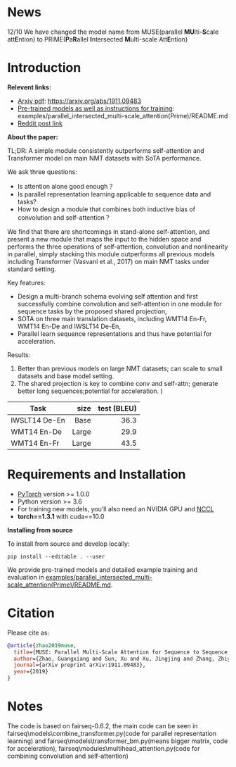 # News

12/10 We have changed the model name from MUSE(parallel **MU**lti-**S**cale att**E**ntion) to PRIME(**P**a**R**allel **I**ntersected **M**ulti-scale Att**E**ntion)

# Introduction


**Relevent links:**
 - [Arxiv pdf](https://arxiv.org/abs/1911.09483): https://arxiv.org/abs/1911.09483
 - [Pre-trained models as well as instructions for training](examples/parallel_intersected_multi-scale_attention(Prime)/README.md): examples/parallel_intersected_multi-scale_attention(Prime)/README.md
 - [Reddit post link](https://www.reddit.com/r/MachineLearning/comments/e13qhb/r_a_simple_module_consistently_outperforms/)

**About the paper:**

TL;DR: A simple module consistently outperforms self-attention and Transformer model on main NMT datasets with SoTA performance.

We ask three questions:
 - Is attention alone good enough？
 - Is parallel representation learning applicable to sequence data and tasks?
 - How to design a module that combines both inductive bias of convolution and self-attention？

We find that there are shortcomings in stand-alone self-attention, and present a new module that maps the input to the hidden space and performs the three operations of self-attention, convolution and nonlinearity in parallel, simply stacking this module outperforms all previous models including Transformer (Vasvani et al., 2017) on main NMT tasks under standard setting.

Key features:
  - Design a multi-branch schema evolving self attention and first successfully combine convolution and self-attention in one module for sequence tasks by the proposed shared projection,
  - SOTA on three main translation datasets, including WMT14 En-Fr, WMT14 En-De and IWSLT14 De-En,
  - Parallel learn sequence representations and thus have potential for acceleration.

Results:
1. Better than previous models on large NMT datasets; can scale to small datasets and base model setting. 
2. The shared projection is key to combine conv and self-attn; generate better long sequences;potential for acceleration. 
)

| Task | size  | test (BLEU) |
| ---------- | ---:| ----:|
| IWSLT14 De-En | Base | 36.3 |
| WMT14 En-De |  Large  | 29.9 |
| WMT14 En-Fr |  Large | 43.5 |

# Requirements and Installation

* [PyTorch](http://pytorch.org/) version >= 1.0.0
* Python version >= 3.6
* For training new models, you'll also need an NVIDIA GPU and [NCCL](https://github.com/NVIDIA/nccl)
* **torch==1.3.1** with cuda==10.0

**Installing from source**

To install from source and develop locally:
```
pip install --editable . --user
```

<!--# Pre-trained models and examples-->

We provide pre-trained models and detailed example training and
evaluation in [examples/parallel_intersected_multi-scale_attention(Prime)/README.md](examples/parallel_intersected_multi-scale_attention(Prime)/README.md).



<!--# License-->
<!--MIT-licensed.-->
<!--The license applies to the pre-trained models as well.-->
<!--We also provide an additional patent grant.-->

# Citation

Please cite as:

```bibtex
@article{zhao2019muse,
  title={MUSE: Parallel Multi-Scale Attention for Sequence to Sequence Learning},
  author={Zhao, Guangxiang and Sun, Xu and Xu, Jingjing and Zhang, Zhiyuan and Luo, Liangchen},
  journal={arXiv preprint arXiv:1911.09483},
  year={2019}
}
```

# Notes
The code is based on fairseq-0.6.2,
the main code can be seen in fairseq\models\combine_transformer.py(code for parallel representation learning) and fairseq\models\transformer_bm.py(means bigger matrix, code for acceleration), fairseq\modules\multihead_attention.py(code for combining convolution and self-attention)
